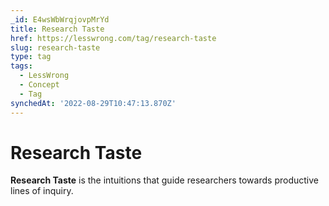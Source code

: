 ```yaml
---
_id: E4wsWbWrqjovpMrYd
title: Research Taste
href: https://lesswrong.com/tag/research-taste
slug: research-taste
type: tag
tags:
  - LessWrong
  - Concept
  - Tag
synchedAt: '2022-08-29T10:47:13.870Z'
---
```


# Research Taste

**Research Taste** is the intuitions that guide researchers towards productive lines of inquiry.

